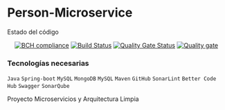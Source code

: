 # Person-Microservice

Estado del código
<center>

[![BCH compliance](https://bettercodehub.com/edge/badge/camiloleal06/Person-Microservice?branch=master)](https://bettercodehub.com/)
[![Build Status](https://app.travis-ci.com/camiloleal06/Person-Microservice.svg?branch=master)](https://app.travis-ci.com/camiloleal06/Person-Microservice)
   [![Quality Gate Status](https://sonarcloud.io/api/project_badges/measure?project=camiloleal06_Person-Microservice&metric=alert_status)](https://sonarcloud.io/summary/new_code?id=camiloleal06_Person-Microservice)
[![Quality gate](https://sonarcloud.io/api/project_badges/quality_gate?project=camiloleal06_Person-Microservice)](https://sonarcloud.io/summary/new_code?id=camiloleal06_Person-Microservice)   
</center>
 
<h3 dir="auto">Tecnologías necesarias</h3>
<p dir="auto"><code>Java</code> <code>Spring-boot</code> <code>MySQL</code> <code>MongoDB</code> <code>MySQL</code> <code>Maven</code> <code>GitHub</code> <code>SonarLint</code> <code>Better Code Hub</code> <code>Swagger</code>  <code>SonarQube</code></p>


Proyecto Microservicios y Arquitectura Limpia 
